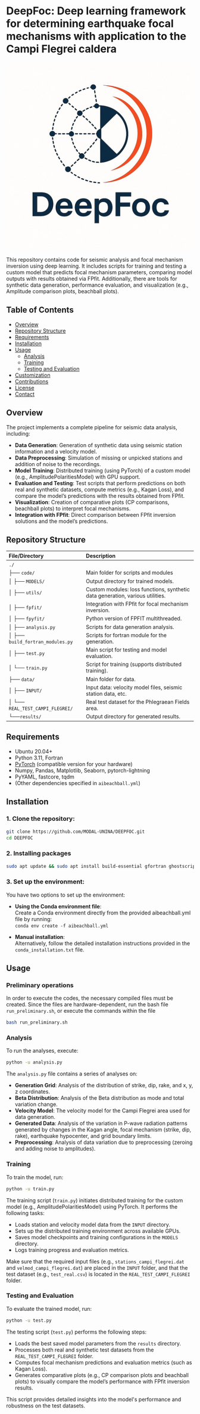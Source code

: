 # DeepFoc: Deep learning framework for determining earthquake focal mechanisms with application to the Campi Flegrei caldera

![Logo del progetto](images/logo.jpg)

This repository contains code for seismic analysis and focal mechanism inversion using deep learning. It includes scripts for training and testing a custom model that predicts focal mechanism parameters, comparing model outputs with results obtained via FPfit. Additionally, there are tools for synthetic data generation, performance evaluation, and visualization (e.g., Amplitude comparison plots, beachball plots).

## Table of Contents
- [Overview](#overview)
- [Repository Structure](#repository-structure)
- [Requirements](#requirements)
- [Installation](#installation)
- [Usage](#usage)
  - [Analysis](#analysis)
  - [Training](#training)
  - [Testing and Evaluation](#testing-and-evaluation)
- [Customization](#customization)
- [Contributions](#contributions)
- [License](#license)
- [Contact](#contact)

## Overview

The project implements a complete pipeline for seismic data analysis, including:

- **Data Generation**: Generation of synthetic data using seismic station information and a velocity model.
- **Data Preprocessing**: Simulation of missing or unpicked stations and addition of noise to the recordings.
- **Model Training**: Distributed training (using PyTorch) of a custom model (e.g., AmplitudePolaritiesModel) with GPU support.
- **Evaluation and Testing**: Test scripts that perform predictions on both real and synthetic datasets, compute metrics (e.g., Kagan Loss), and compare the model’s predictions with the results obtained from FPfit.
- **Visualization**: Creation of comparative plots (CP comparisons, beachball plots) to interpret focal mechanisms.
- **Integration with FPfit**: Direct comparison between FPfit inversion solutions and the model’s predictions.

## Repository Structure

| File/Directory                          | Description                                                                    |
| :-------------------------------------- | :------------------------------------------------------------------------------|
| `./`                                    |                                                                                |
| ├── `code/`                             | Main folder for scripts and modules                                            |
| │   ├── `MODELS/`                       | Output directory for trained models.                                           |
| │   ├── `utils/`                        | Custom modules: loss functions, synthetic data generation, various utilities.  |
| │   ├── `fpfit/`                        | Integration with FPfit for focal mechanism inversion.                          |
| │   ├── `fpyfit/`                       | Python version of FPFIT multithreaded.                                         |
| │   ├── `analysis.py`                   | Scripts for data generation analysis.                                          |
| │   ├── `build_fortran_modules.py`      | Scripts for fortran module for the generation.                                 |
| │   ├── `test.py`                       | Main script for testing and model evaluation.                                  |
| │   └── `train.py`                      | Script for training (supports distributed training).                           |
| ├── `data/`                             | Main folder for data.                                                          |
| │   ├── `INPUT/`                        | Input data: velocity model files, seismic station data, etc.                   |
| │   └── `REAL_TEST_CAMPI_FLEGREI/`      | Real test dataset for the Phlegraean Fields area.                              |
| └──`results/`                           | Output directory for generated results.                                        |



## Requirements
- Ubuntu 20.04+
- Python 3.11, Fortran
- [PyTorch](https://pytorch.org/) (compatible version for your hardware)
- Numpy, Pandas, Matplotlib, Seaborn, pytorch-lightning
- PyYAML, fastcore, tqdm
- (Other dependencies specified in `aibeachball.yml`)

## Installation

### 1. **Clone the repository:**

```bash
git clone https://github.com/MODAL-UNINA/DEEPFOC.git
cd DEEPFOC
```

### 2. Installing packages

```bash
sudo apt update && sudo apt install build-essential gfortran ghostscript libx11-dev xorg-dev xserver-xorg-dev
```

### 3. **Set up the environment:**

You have two options to set up the environment:

- **Using the Conda environment file**:  
    Create a Conda environment directly from the provided aibeachball.yml file by running:  
    ```conda env create -f aibeachball.yml```

- **Manual installation**:  
    Alternatively, follow the detailed installation instructions provided in the `conda_installation.txt` file.

## Usage

### Preliminary operations

In order to execute the codes, the necessary compiled files must be created. Since the files are hardware-dependent, run the bash file `run_preliminary.sh`, or execute the commands within the file

```bash
bash run_preliminary.sh
```

### Analysis

To run the analyses, execute:
```bash
python -u analysis.py
```

The `analysis.py` file contains a series of analyses on:

- **Generation Grid**: Analysis of the distribution of strike, dip, rake, and x, y, z coordinates.
- **Beta Distribution**: Analysis of the Beta distribution as mode and total variation change.
- **Velocity Model**: The velocity model for the Campi Flegrei area used for data generation.
- **Generated Data**: Analysis of the variation in P-wave radiation patterns generated by changes in the Kagan angle, focal mechanism (strike, dip, rake), earthquake hypocenter, and grid boundary limits.
- **Preprocessing**: Analysis of data variation due to preprocessing (zeroing and adding noise to amplitudes).

### Training

To train the model, run:
```bash
python -u train.py
```

The training script (`train.py`) initiates distributed training for the custom model (e.g., AmplitudePolaritiesModel) using PyTorch. It performs the following tasks:

- Loads station and velocity model data from the `INPUT` directory.
- Sets up the distributed training environment across available GPUs.
- Saves model checkpoints and training configurations in the `MODELS` directory.
- Logs training progress and evaluation metrics.

Make sure that the required input files (e.g., `stations_campi_flegrei.dat` and `velmod_campi_flegrei.dat`) are placed in the `INPUT` folder, and that the test dataset (e.g., `test_real.csv`) is located in the `REAL_TEST_CAMPI_FLEGREI` folder.

### Testing and Evaluation

To evaluate the trained model, run:

```bash
python -u test.py
```

The testing script (`test.py`) performs the following steps:

- Loads the best saved model parameters from the `results` directory.
- Processes both real and synthetic test datasets from the `REAL_TEST_CAMPI_FLEGREI` folder.
- Computes focal mechanism predictions and evaluation metrics (such as Kagan Loss).
- Generates comparative plots (e.g., CP comparison plots and beachball plots) to visually compare the model’s performance with FPfit inversion results.

This script provides detailed insights into the model's performance and robustness on the test datasets.
